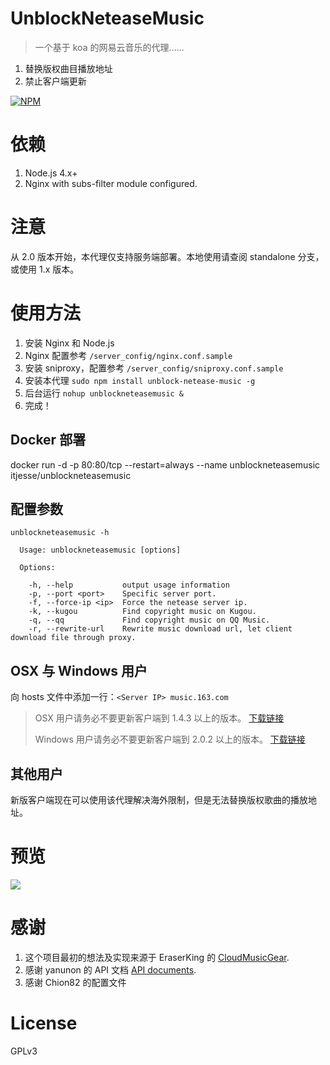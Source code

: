 # UnblockNeteaseMusic

> 一个基于 koa 的网易云音乐的代理……

1. 替换版权曲目播放地址
2. 禁止客户端更新

[![NPM](https://nodei.co/npm/unblock-netease-music.png?downloads=true&downloadRank=true)](https://nodei.co/npm/unblock-netease-music/)

# 依赖

1. Node.js 4.x+
2. Nginx with subs-filter module configured.

# 注意

从 2.0 版本开始，本代理仅支持服务端部署。本地使用请查阅 standalone 分支，或使用 1.x 版本。

# 使用方法
1. 安装 Nginx 和 Node.js
2. Nginx 配置参考 `/server_config/nginx.conf.sample`
3. 安装 sniproxy，配置参考 `/server_config/sniproxy.conf.sample`
4. 安装本代理 `sudo npm install unblock-netease-music -g`
5. 后台运行 `nohup unblockneteasemusic &`
6. 完成！

## Docker 部署
docker run -d -p 80:80/tcp --restart=always --name unblockneteasemusic itjesse/unblockneteasemusic

## 配置参数

```
unblockneteasemusic -h

  Usage: unblockneteasemusic [options]

  Options:

    -h, --help           output usage information
    -p, --port <port>    Specific server port.
    -f, --force-ip <ip>  Force the netease server ip.
    -k, --kugou          Find copyright music on Kugou.
    -q, --qq             Find copyright music on QQ Music.
    -r, --rewrite-url    Rewrite music download url, let client download file through proxy.
```

## OSX 与 Windows 用户

向 hosts 文件中添加一行：`<Server IP> music.163.com`

> OSX 用户请务必不要更新客户端到 1.4.3 以上的版本。 [下载链接](http://s1.music.126.net/download/osx/NeteaseMusic_1.4.3_452_web.dmg)
> 
> Windows 用户请务必不要更新客户端到 2.0.2 以上的版本。 [下载链接](http://s1.music.126.net/download/pc/cloudmusicsetup_2_0_2[128316].exe)

## 其他用户

新版客户端现在可以使用该代理解决海外限制，但是无法替换版权歌曲的播放地址。

# 预览

![](https://dn-itjesse.qbox.me/github/QQ20160616-0.png)

# 感谢

1. 这个项目最初的想法及实现来源于 EraserKing 的 [CloudMusicGear](https://github.com/EraserKing/CloudMusicGear).
2. 感谢 yanunon 的 API 文档 [API documents](https://github.com/yanunon/NeteaseCloudMusic/wiki/%E7%BD%91%E6%98%93%E4%BA%91%E9%9F%B3%E4%B9%90API%E5%88%86%E6%9E%90).
3. 感谢 Chion82 的配置文件

# License

GPLv3
